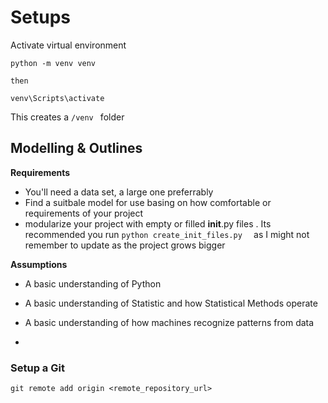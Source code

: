 
# Setups 
Activate virtual environment
```
python -m venv venv

then 
```
```
venv\Scripts\activate
```

This creates a `/venv ` folder 








## Modelling & Outlines

**Requirements**
- You'll need a data set, a large one preferrably
- Find a suitbale model for use basing on how comfortable or requirements of your project
 - modularize your project with empty or filled __init__.py files . Its recommended you  run   `python create_init_files.py  ` as I might not remember to update as the project grows bigger 



**Assumptions**

- A basic understanding of Python
- A basic understanding of Statistic and  how Statistical Methods operate
- A basic understanding of how machines recognize patterns from data 


-

### Setup a Git

`git remote add origin <remote_repository_url>`





